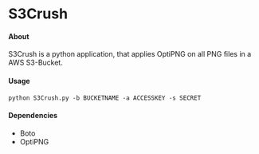 S3Crush
=======

#### About
S3Crush is a python application, that applies OptiPNG on all PNG files in a AWS S3-Bucket.

#### Usage

```
python S3Crush.py -b BUCKETNAME -a ACCESSKEY -s SECRET
```

#### Dependencies
- Boto
- OptiPNG
